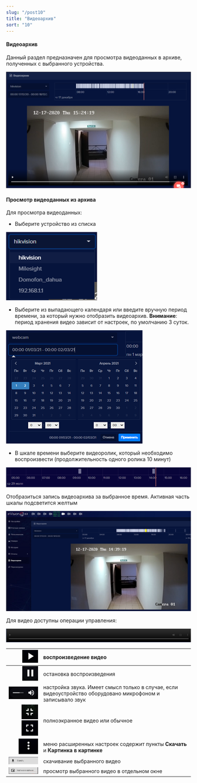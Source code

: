 ```yaml
---
slug: "/post10"
title: "Видеоархив"
sort: "10"
---
```


#### Видеоархив
Данный раздел предназначен для просмотра видеоданных в архиве, полученных с выбранного устройства.

![](images/Screenshot_114.png)

#### Просмотр видеоданных из архива
Для  просмотра видеоданных:

- Выберите устройство из списка

![](images/image27.png)

- Выберите из выпадающего календаря или введите вручную период времени, за который нужно отобразить видеоархив. **Внимание**: период хранения видео зависит от настроек, по умолчанию 3 суток.

![](images/Screenshot_115.png)

- В шкале времени выберите видеоролик,  который необходимо воспроизвести (продолжительность одного ролика 10 минут)

![](images/image183.png)

Отобразиться запись видеоархива за выбранное время. Активная часть шкалы подсветится желтым

![](images/image188.png)

Для видео доступны операции управления:

![](images/Screenshot_116.png)

|![](images/image135.png)|воспроизведение видео|
| -: | :- |
|![](images/image31.png)|остановка воспроизведения|
|![](images/image244.png)|настройка звука. Имеет смысл только в случае, если видеоустройство оборудовано микрофоном и записывало звук|
|![](images/image228.png) ![](images/image246.png)|полноэкранное видео или  обычное|
|![](images/image235.png)|меню расширенных настроек содержит пункты **Скачать** и **Картинка в картинке**|
|![](images/image317.png)|скачивание выбранного видео|
|![](images/image259.png)|просмотр выбранного видео в отдельном окне|